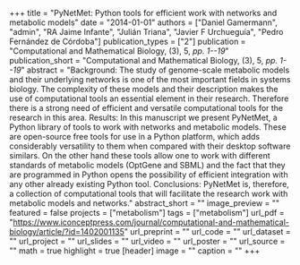 +++
title = "PyNetMet: Python tools for efficient work with networks and metabolic models"
date = "2014-01-01"
authors = ["Daniel Gamermann", "admin", "RA Jaime Infante", "Julián Triana", "Javier F Urchueguía", "Pedro Fernández de Córdoba"]
publication_types = ["2"]
publication = "Computational and Mathematical Biology, (3), 5, _pp. 1--19_"
publication_short = "Computational and Mathematical Biology, (3), 5, _pp. 1--19_"
abstract = "Background: The study of genome-scale metabolic models and their underlying networks is one of the most important fields in systems biology. The complexity of these models and their description makes the use of computational tools an essential element in their research. Therefore there is a strong need of efficient and versatile computational tools for the research in this area. Results: In this manuscript we present PyNetMet, a Python library of tools to work with networks and metabolic models. These are open-source free tools for use in a Python platform, which adds considerably versatility to them when compared with their desktop software similars. On the other hand these tools allow one to work with different standards of metabolic models (OptGene and SBML) and the fact that they are programmed in Python opens the possibility of efficient integration with any other already existing Python tool. Conclusions: PyNetMet is, therefore, a collection of computational tools that will facilitate the research work with metabolic models and networks."
abstract_short = ""
image_preview = ""
featured = false
projects = ["metabolism"]
tags = ["metabolism"]
url_pdf = "https://www.iconceptpress.com/journal/computational-and-mathematical-biology/article/?id=1402001135"
url_preprint = ""
url_code = ""
url_dataset = ""
url_project = ""
url_slides = ""
url_video = ""
url_poster = ""
url_source = ""
math = true
highlight = true
[header]
image = ""
caption = ""
+++
